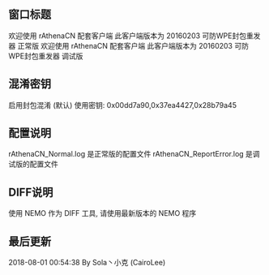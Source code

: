 
窗口标题
----------------
欢迎使用 rAthenaCN 配套客户端 此客户端版本为 20160203 可防WPE封包重发器 正常版
欢迎使用 rAthenaCN 配套客户端 此客户端版本为 20160203 可防WPE封包重发器 调试版

混淆密钥
----------------
启用封包混淆 (默认)
使用密钥: 0x00dd7a90,0x37ea4427,0x28b79a45

配置说明
----------------
rAthenaCN_Normal.log 是正常版的配置文件
rAthenaCN_ReportError.log 是调试版的配置文件

DIFF说明
----------------
使用 NEMO 作为 DIFF 工具, 请使用最新版本的 NEMO 程序

最后更新
----------------
2018-08-01 00:54:38 By Sola丶小克 (CairoLee)
